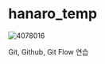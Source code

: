# hanaro_temp

![4078016](https://github.com/user-attachments/assets/871e2bc1-b1e3-49dd-8607-1bbb67856e78)

Git, Github, Git Flow 연습
